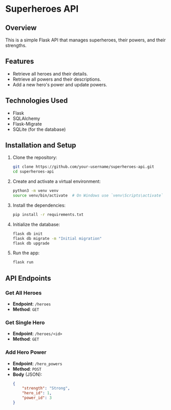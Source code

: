 # Superheroes API

## Overview
This is a simple Flask API that manages superheroes, their powers, and their strengths.

## Features
- Retrieve all heroes and their details.
- Retrieve all powers and their descriptions.
- Add a new hero's power and update powers.

## Technologies Used
- Flask
- SQLAlchemy
- Flask-Migrate
- SQLite (for the database)
  
## Installation and Setup
1. Clone the repository:
    ```bash
    git clone https://github.com/your-username/superheroes-api.git
    cd superheroes-api
    ```
2. Create and activate a virtual environment:
    ```bash
    python3 -m venv venv
    source venv/bin/activate  # On Windows use `venv\Scripts\activate`
    ```
3. Install the dependencies:
    ```bash
    pip install -r requirements.txt
    ```
4. Initialize the database:
    ```bash
    flask db init
    flask db migrate -m "Initial migration"
    flask db upgrade
    ```
5. Run the app:
    ```bash
    flask run
    ```

## API Endpoints
### Get All Heroes
- **Endpoint**: `/heroes`
- **Method**: `GET`

### Get Single Hero
- **Endpoint**: `/heroes/<id>`
- **Method**: `GET`

### Add Hero Power
- **Endpoint**: `/hero_powers`
- **Method**: `POST`
- **Body** (JSON):
  ```json
  {
      "strength": "Strong",
      "hero_id": 1,
      "power_id": 3
  }
